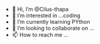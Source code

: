 - 👋 Hi, I’m @Cilus-thapa
- 👀 I’m interested in ...coding
- 🌱 I’m currently learning PYthon
- 💞️ I’m looking to collaborate on ...
- 📫 How to reach me ...

<!---
Cilus-thapa/Cilus-thapa is a ✨ special ✨ repository because its `README.md` (this file) appears on your GitHub profile.
You can click the Preview link to take a look at your changes.
--->
